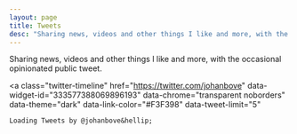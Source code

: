```yaml
---
layout: page
title: Tweets
desc: "Sharing news, videos and other things I like and more, with the occasional opinionated public tweet."
---
```


<style>
    iframe#twitter-widget-0 {
        width: 100% !important;
    }
</style>

Sharing news, videos and other things I like and more, with the occasional opinionated public tweet.

<a class="twitter-timeline" href="https://twitter.com/johanbove"
   data-widget-id="333577388069896193"
   data-chrome="transparent noborders"
   data-theme="dark"
   data-link-color="#F3F398"
   data-tweet-limit="5"
>
    Loading Tweets by @johanbove&hellip;
</a>

<div class="favorites"></div>

<script src="https://ajax.googleapis.com/ajax/libs/jquery/2.1.4/jquery.min.js"></script>
<script>
$(function () {
    $.getJSON('http://tweetledee.johanbove.info/favoritesjson.php', function(data) {
        var items = [];
        $.each(data, function(key, val) {
            items.push( "<li id='" + key + "'>" + val + "</li>" );
        });
        $( "<ul/>", {
        "class": "fav-tweets",
        html: items.join( "" )
        }).appendTo($('.favorites'));    
    });
});
</script>

<script>!function(d,s,id){var js,fjs=d.getElementsByTagName(s)[0],p=/^http:/.test(d.location)?'http':'https';if(!d.getElementById(id)){js=d.createElement(s);js.id=id;js.src=p+"://platform.twitter.com/widgets.js";fjs.parentNode.insertBefore(js,fjs);}}(document,"script","twitter-wjs");</script>